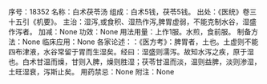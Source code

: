 序号：18352
名称：白术茯苓汤
组成：白术5钱，茯苓5钱。
出处：《医统》卷三十五引《机要》。
主治：湿泻,或食积、湿热作泻,脾胃虚弱，不能克制水谷，湿盛作泻者。
加减：None
功效：None
用法用量：上作1服。水煎，食前服。
制备方法：None
临床应用：None
各家论述：：《医方考》：脾胃者，土也。土虚则不能四布津液，水谷常留于胃而生湿矣。经曰：湿盛则濡泻。故知水泻之疾，原于湿也。白术甘温而燥，甘则入脾，燥则胜湿；茯苓甘温而淡，温则益脾，淡则渗湿，土旺湿衰，泻斯止矣。
用药禁忌：None
附注：None
